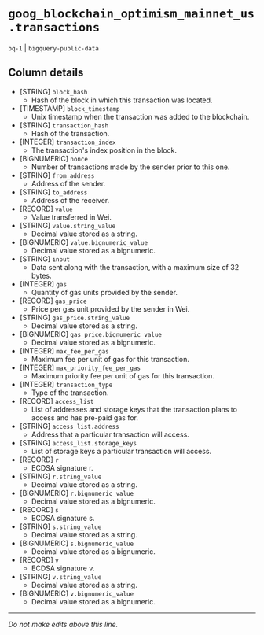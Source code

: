 # `goog_blockchain_optimism_mainnet_us.transactions`
`bq-1` | `bigquery-public-data`

## Column details
* [STRING]    `block_hash`
  - Hash of the block in which this transaction was located.
* [TIMESTAMP] `block_timestamp`
  - Unix timestamp when the transaction was added to the blockchain.
* [STRING]    `transaction_hash`
  - Hash of the transaction.
* [INTEGER]   `transaction_index`
  - The transaction's index position in the block.
* [BIGNUMERIC] `nonce`
  - Number of transactions made by the sender prior to this one.
* [STRING]    `from_address`
  - Address of the sender.
* [STRING]    `to_address`
  - Address of the receiver.
* [RECORD]    `value`
  - Value transferred in Wei.
* [STRING]    `value.string_value`
  - Decimal value stored as a string.
* [BIGNUMERIC] `value.bignumeric_value`
  - Decimal value stored as a bignumeric.
* [STRING]    `input`
  - Data sent along with the transaction, with a maximum size of 32 bytes.
* [INTEGER]   `gas`
  - Quantity of gas units provided by the sender.
* [RECORD]    `gas_price`
  - Price per gas unit provided by the sender in Wei.
* [STRING]    `gas_price.string_value`
  - Decimal value stored as a string.
* [BIGNUMERIC] `gas_price.bignumeric_value`
  - Decimal value stored as a bignumeric.
* [INTEGER]   `max_fee_per_gas`
  - Maximum fee per unit of gas for this transaction.
* [INTEGER]   `max_priority_fee_per_gas`
  - Maximum priority fee per unit of gas for this transaction.
* [INTEGER]   `transaction_type`
  - Type of the transaction.
* [RECORD]    `access_list`
  - List of addresses and storage keys that the transaction plans to access and has pre-paid gas for.
* [STRING]    `access_list.address`
  - Address that a particular transaction will access.
* [STRING]    `access_list.storage_keys`
  - List of storage keys a particular transaction will access.
* [RECORD]    `r`
  - ECDSA signature r.
* [STRING]    `r.string_value`
  - Decimal value stored as a string.
* [BIGNUMERIC] `r.bignumeric_value`
  - Decimal value stored as a bignumeric.
* [RECORD]    `s`
  - ECDSA signature s.
* [STRING]    `s.string_value`
  - Decimal value stored as a string.
* [BIGNUMERIC] `s.bignumeric_value`
  - Decimal value stored as a bignumeric.
* [RECORD]    `v`
  - ECDSA signature v.
* [STRING]    `v.string_value`
  - Decimal value stored as a string.
* [BIGNUMERIC] `v.bignumeric_value`
  - Decimal value stored as a bignumeric.

-------------------------------------------------------------------------------
*Do not make edits above this line.*
